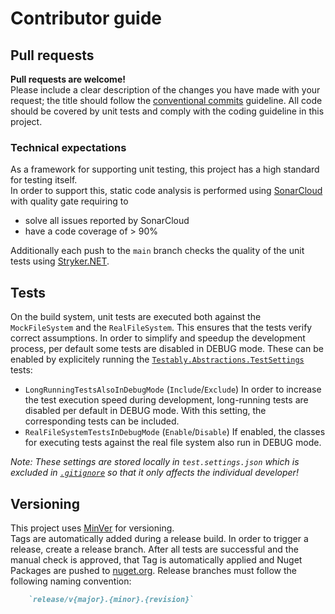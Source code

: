 # Contributor guide

## Pull requests
**Pull requests are welcome!**  
Please include a clear description of the changes you have made with your request; the title should follow the [conventional commits](https://www.conventionalcommits.org/en/v1.0.0/) guideline.
All code should be covered by unit tests and comply with the coding guideline in this project.

### Technical expectations
As a framework for supporting unit testing, this project has a high standard for testing itself.  
In order to support this, static code analysis is performed using [SonarCloud](https://sonarcloud.io/project/overview?id=Testably_Testably.Abstractions) with quality gate requiring to  
- solve all issues reported by SonarCloud
- have a code coverage of > 90%

Additionally each push to the `main` branch checks the quality of the unit tests using [Stryker.NET](https://stryker-mutator.io/docs/stryker-net/introduction/).

## Tests
On the build system, unit tests are executed both against the `MockFileSystem` and the `RealFileSystem`. This ensures that the tests verify correct assumptions.
In order to simplify and speedup the development process, per default some tests are disabled in DEBUG mode.
These can be enabled by explicitely running the [`Testably.Abstractions.TestSettings`](https://github.com/Testably/Testably.Abstractions/tree/main/Tests/Settings/Testably.Abstractions.TestSettings) tests:
- `LongRunningTestsAlsoInDebugMode` (`Include`/`Exclude`)
  In order to increase the test execution speed during development, long-running tests are disabled per default in DEBUG mode. With this setting, the corresponding tests can be included.
- `RealFileSystemTestsInDebugMode` (`Enable`/`Disable`)
  If enabled, the classes for executing tests against the real file system also run in DEBUG mode.

*Note: These settings are stored locally in `test.settings.json` which is excluded in [`.gitignore`](https://github.com/Testably/Testably.Abstractions/blob/main/.gitignore) so that it only affects the individual developer!*

## Versioning
This project uses [MinVer](https://github.com/adamralph/minver) for versioning.  
Tags are automatically added during a release build. In order to trigger a release, create a release branch. After all tests are successful and the manual check is approved, that Tag is automatically applied and Nuget Packages are pushed to [nuget.org](https://www.nuget.org/packages/Testably.Abstractions).
Release branches must follow the following naming convention:
```markdown
    `release/v{major}.{minor}.{revision}`
```
